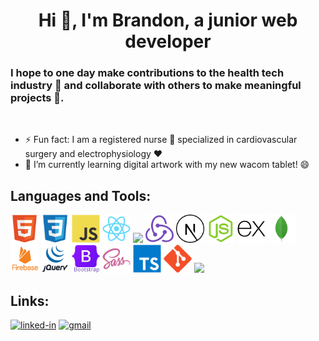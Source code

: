 <h1 align="center">Hi 👋, I'm Brandon, a junior web developer</h1>
<h3 align="left">I hope to one day make contributions to the health tech industry 🏥 and collaborate with others to make meaningful projects 🤝. 
</h3>
<br>

- ⚡ Fun fact: I am a registered nurse 💉 specialized in cardiovascular surgery and electrophysiology ❤️
- 🌱 I’m currently learning digital artwork with my new wacom tablet! 😄

## Languages and Tools:
<p align="left">
  <img width="45px" src="https://raw.githubusercontent.com/devicons/devicon/c5378d6c2510ffa0b3e4475af95618a8048d6cf1/icons/html5/html5-original.svg">
  <img width="45px" src="https://raw.githubusercontent.com/devicons/devicon/master/icons/css3/css3-original.svg">
  <img width="45px" src="https://raw.githubusercontent.com/devicons/devicon/master/icons/javascript/javascript-original.svg">
  <img width="45px" src="https://raw.githubusercontent.com/devicons/devicon/master/icons/react/react-original.svg">
  <img width="45px" src="https://styled-components.com/logo.png">
  <img width="45px" src="https://raw.githubusercontent.com/devicons/devicon/master/icons/redux/redux-original.svg">
  <img width="45px" src="https://raw.githubusercontent.com/devicons/devicon/master/icons/nextjs/nextjs-line.svg">
  <img width="45px" src="https://raw.githubusercontent.com/devicons/devicon/c5378d6c2510ffa0b3e4475af95618a8048d6cf1/icons/nodejs/nodejs-original.svg">
  <img width="45px" src="https://raw.githubusercontent.com/devicons/devicon/master/icons/express/express-original.svg">
  <img width="45px" src="https://raw.githubusercontent.com/devicons/devicon/master/icons/mongodb/mongodb-original.svg">
  <img width="45px" src="https://raw.githubusercontent.com/devicons/devicon/master/icons/firebase/firebase-plain-wordmark.svg">
  <img width="45px" src="https://raw.githubusercontent.com/devicons/devicon/master/icons/jquery/jquery-original-wordmark.svg">
  <img width="45px" src="https://raw.githubusercontent.com/devicons/devicon/master/icons/bootstrap/bootstrap-original-wordmark.svg">
  <img width="45px" src="https://raw.githubusercontent.com/devicons/devicon/master/icons/sass/sass-original.svg">
  <img width="45px" src="https://raw.githubusercontent.com/devicons/devicon/master/icons/typescript/typescript-original.svg">
  <img width="45px" src="https://raw.githubusercontent.com/devicons/devicon/c5378d6c2510ffa0b3e4475af95618a8048d6cf1/icons/git/git-original.svg">
  <img width="45px" src="https://i.imgur.com/BgjSjn9.png">
</p>

## Links:
[![linked-in](https://img.shields.io/badge/Linked_In-0077B5?style=for-the-badge&logo=LinkedIn&logoColor=white)](https://www.linkedin.com/in/aloysiuscheung/)
[![gmail](https://img.shields.io/badge/Mail-1196AD?style=for-the-badge&logo=Gmail&logoColor=white)](mailto:aloysiusbrandon.cheung@mail.utoronto.ca)

<!--
**import-turtle/import-turtle** is a ✨ _special_ ✨ repository because its `README.md` (this file) appears on your GitHub profile.

Here are some ideas to get you started:

- 🔭 I’m currently working on ...
- 🌱 I’m currently learning ...
- 👯 I’m looking to collaborate on ...
- 🤔 I’m looking for help with ...
- 💬 Ask me about ...
- 📫 How to reach me: ...
- 😄 Pronouns: ...
- ⚡ Fun fact: ...
-->
